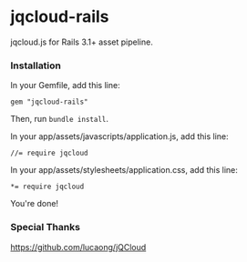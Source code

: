 # jqcloud-rails

jqcloud.js for Rails 3.1+ asset pipeline.

### Installation

In your Gemfile, add this line:

    gem "jqcloud-rails"

Then, run `bundle install`.

In your app/assets/javascripts/application.js, add this line:

    //= require jqcloud

In your app/assets/stylesheets/application.css, add this line:

    *= require jqcloud

You're done!

### Special Thanks

https://github.com/lucaong/jQCloud
